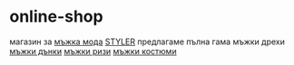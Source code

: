 # online-shop
магазин за <a href="https://styler.bg">мъжка мода</a>  <a href="https://styler.bg">STYLER</a>
предлагаме пълна гама мъжки дрехи
<a href="https://styler.bg/bg/jeans/page-1">мъжки дънки</a>
<a href="https://styler.bg/bg/shirts-long-sleeve/page-1">мъжки ризи</a>
<a href="https://styler.bg/bg/suits/page-1">мъжки костюми</a>
